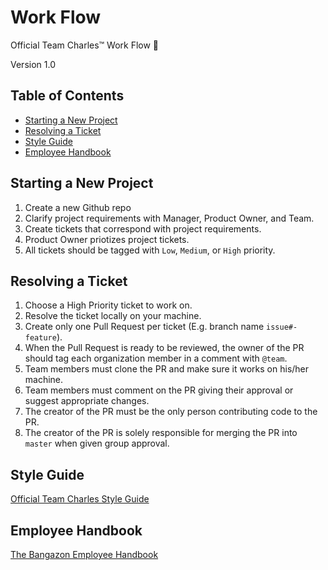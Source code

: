 # Work Flow
Official Team Charles™ Work Flow 💪

Version 1.0

## Table of Contents

* [Starting a New Project](https://github.com/TeamCharles/WorkFlow#starting-a-new-project)
* [Resolving a Ticket](https://github.com/TeamCharles/WorkFlow#resolving-a-ticket)
* [Style Guide](https://github.com/TeamCharles/WorkFlow#style-guide)
* [Employee Handbook](https://github.com/TeamCharles/WorkFlow#employee-handbook)

## Starting a New Project

1. Create a new Github repo
2. Clarify project requirements with Manager, Product Owner, and Team.
3. Create tickets that correspond with project requirements.
4. Product Owner priotizes project tickets.
5. All tickets should be tagged with `Low`, `Medium`, or `High` priority.

## Resolving a Ticket

1. Choose a High Priority ticket to work on.
2. Resolve the ticket locally on your machine.
3. Create only one Pull Request per ticket (E.g. branch name `issue#-feature`).
4. When the Pull Request is ready to be reviewed, the owner of the PR should tag each organization member in a comment with `@team`.
5. Team members must clone the PR and make sure it works on his/her machine.
6. Team members must comment on the PR giving their approval or suggest appropriate changes.
7. The creator of the PR must be the only person contributing code to the PR.
8. The creator of the PR is solely responsible for merging the PR into `master` when given group approval.

## Style Guide

[Official Team Charles Style Guide](https://github.com/TeamCharles/WorkFlow/blob/master/STYLE_GUIDE.md)

## Employee Handbook

[The Bangazon Employee Handbook](https://github.com/TeamCharles/bangazon-inc/blob/master/EMPLOYEE_HANDBOOK.md)
